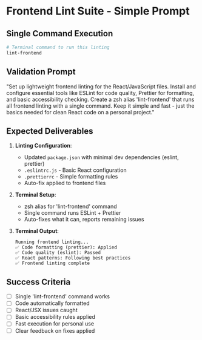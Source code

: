 # Frontend Lint Suite - Simple Prompt

## **Single Command Execution**

```bash
# Terminal command to run this linting
lint-frontend
```

## **Validation Prompt**

"Set up lightweight frontend linting for the React/JavaScript files. Install and configure essential tools like ESLint for code quality, Prettier for formatting, and basic accessibility checking. Create a zsh alias 'lint-frontend' that runs all frontend linting with a single command. Keep it simple and fast - just the basics needed for clean React code on a personal project."

## **Expected Deliverables**

1. **Linting Configuration**:
   - Updated `package.json` with minimal dev dependencies (eslint, prettier)
   - `.eslintrc.js` - Basic React configuration
   - `.prettierrc` - Simple formatting rules
   - Auto-fix applied to frontend files

2. **Terminal Setup**:
   - zsh alias for 'lint-frontend' command
   - Single command runs ESLint + Prettier
   - Auto-fixes what it can, reports remaining issues

3. **Terminal Output**:
   ```
   Running frontend linting...
   ✅ Code formatting (prettier): Applied
   ✅ Code quality (eslint): Passed
   ✅ React patterns: Following best practices
   ✅ Frontend linting complete
   ```

## **Success Criteria**

- [ ] Single 'lint-frontend' command works
- [ ] Code automatically formatted
- [ ] React/JSX issues caught
- [ ] Basic accessibility rules applied
- [ ] Fast execution for personal use
- [ ] Clear feedback on fixes applied